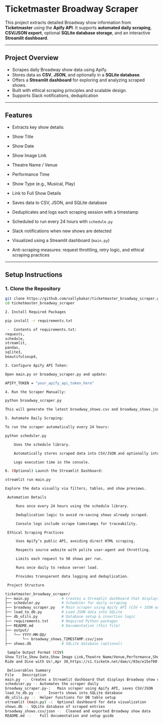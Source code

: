 #  Ticketmaster Broadway Scraper
This project extracts detailed Broadway show information from **Ticketmaster** using the **Apify API**. It supports **automated daily scraping**, **CSV/JSON export**, optional **SQLite database storage**, and an interactive **Streamlit dashboard**.

---

##  Project Overview

- Scrapes daily Broadway show data using Apify.
- Stores data as **CSV**, **JSON**, and optionally in a **SQLite database**.
- Offers a **Streamlit dashboard** for exploring and analyzing scraped shows.
- Built with ethical scraping principles and scalable design.
- Supports Slack notifications, deduplication

---

##  Features

-  Extracts key show details:
  - Show Title
  - Show Date
  - Show Image Link
  - Theatre Name / Venue
  - Performance Time
  - Show Type (e.g., Musical, Play)
  - Link to Full Show Details

-  Saves data to CSV, JSON, and SQLite database
-  Deduplicates and logs each scraping session with a timestamp
-  Scheduled to run every 24 hours with `schedule.py`
-  Slack notifications when new shows are detected
-  Visualized using a Streamlit dashboard (`main.py`)
-  Anti-scraping measures: request throttling, retry logic, and ethical scraping practices

---

##  Setup Instructions

### 1. Clone the Repository

```bash
git clone https://github.com/sallybakar/ticketmaster_broadway_scraper.git
cd ticketmaster_broadway_scraper

2. Install Required Packages

pip install -r requirements.txt

 -  Contents of requirements.txt:
requests,
schedule,
streamlit,
pandas,
sqlite3,
beautifulsoup4,

3. Configure Apify API Token:

Open main.py or broadway_scraper.py and update:

APIFY_TOKEN = "your_apify_api_token_here"

4. Run the Scraper Manually:

python broadway_scraper.py

This will generate the latest broadway_shows.csv and broadway_shows.json in the output/YYYY-MM-DD folder.

5. Automate Daily Scraping:

To run the scraper automatically every 24 hours:

python scheduler.py

    Uses the schedule library.

    Automatically stores scraped data into CSV/JSON and optionally into SQLite.

    Logs execution time in the console.

6. (Optional) Launch the Streamlit Dashboard:

streamlit run main.py

Explore the data visually via filters, tables, and show previews.

 Automation Details

     Runs once every 24 hours using the schedule library.

     Deduplication logic to avoid re-saving shows already scraped.

     Console logs include scrape timestamps for traceability.

 Ethical Scraping Practices

     Uses Apify’s public API, avoiding direct HTML scraping.

     Respects source website with polite user-agent and throttling.

     Limits each request to 50 shows per run.

     Runs once daily to reduce server load.

     Provides transparent data logging and deduplication.

 Project Structure

ticketmaster_broadway_scraper/
├── main.py               # Creates a Streamlit dashboard that displays Broadway show data from a SQLite database.
├── scheduler.py          # Scheduler for daily scraping
├── broadway_scraper.py   # Main scraper using Apify API (CSV + JSON output + SQLite DB storage + Slack notification)
├── load_to_db.py         # Load JSON data into SQLite
├── db_utils.py           # Database setup & insertion logic
├── requirements.txt      # Required Python packages
├── README.md             # Documentation (this file)
├── output/
│   └── YYYY-MM-DD/
│       └── broadway_shows_TIMESTAMP.csv/json
├── shows.db              # SQLite database (optional)

 Sample Output Format (CSV)
Show Title,Show Date,Show Image Link,Theatre Name/Venue,Performance,Show Type,Link to Full Show Details,Scraping Date
Ride and Dine with Us!,Apr 30,https://s1.ticketm.net/dam/c/03e/e15ef00f-2c87-4421-ae61-d740851a703e_105891_RECOMENDATION_16_9.jpg,"Hard Rock Cafe Miami, Miami, FL",Apr 30,Unspecified,https://www.ticketweb.com/event/ride-and-dine-with-us-hard-rock-cafe-tickets/13384408?REFERRAL_ID=tmfeed,2025-05-25

 Deliverables Summary
File	Description
main.py -:	Creates a Streamlit dashboard that displays Broadway show data from a SQLite database
scheduler.py -:	Automates the scraper daily
broadway_scraper.py-:	Main scraper using Apify API, saves CSV/JSON
load_to_db.py -:	Inserts shows into SQLite database
db_utils.py -:	Helper functions for DB table setup
streamlit (main.py) -:	Optional dashboard for data visualization
shows.db -:	SQLite database of scraped entries
broadway_shows.csv/json -:	Cleaned and exported Broadway show data
README.md -:	Full documentation and setup guide
